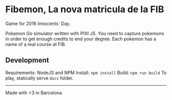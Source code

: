 # Fibemon, La nova matricula de la FIB

Game for 2016  Innocents' Day.


Pokemon Go simulator written with PIXI JS. You need to capture pokemons in order to get enough credits to end your degree. Each pokemon has a name of a real course at FIB.

## Development
Requirements: NodeJS and NPM
Install: `npm install`
Build: `npm run build`
To play, statically serve `docs` folder.

------------

Made with <3 in Barcelona

